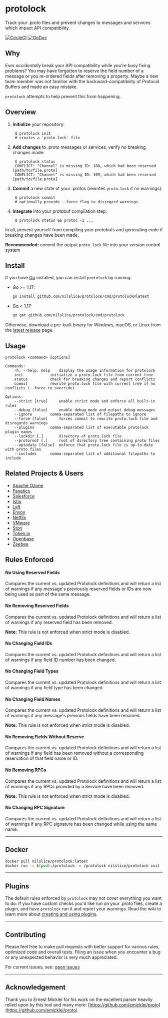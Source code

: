 # protolock

Track your .proto files and prevent changes to messages and services which impact API compatibility.

[![CircleCI](https://circleci.com/gh/nilslice/protolock/tree/master.svg?style=svg)](https://circleci.com/gh/nilslice/protolock/tree/master)
[![GoDoc](https://img.shields.io/badge/godoc-reference-blue.svg?style=flat)](https://godoc.org/github.com/nilslice/protolock)

## Why

Ever _accidentally_ break your API compatibility while you're busy fixing problems? You may have forgotten to reserve the field number of a message or you re-ordered fields after removing a property. Maybe a new team member was not familiar with the backward-compatibility of Protocol Buffers and made an easy mistake.

`protolock` attempts to help prevent this from happening.

## Overview

1. **Initialize** your repository: 

        $ protolock init
        # creates a `proto.lock` file

3. **Add changes** to .proto messages or services, verify no breaking changes made: 

        $ protolock status
        CONFLICT: "Channel" is missing ID: 108, which had been reserved [path/to/file.proto]
        CONFLICT: "Channel" is missing ID: 109, which had been reserved [path/to/file.proto]

2. **Commit** a new state of your .protos (rewrites `proto.lock` if no warnings): 

        $ protolock commit
        # optionally provide --force flag to disregard warnings

4. **Integrate** into your protobuf compilation step: 

        $ protolock status && protoc -I ...

In all, prevent yourself from compiling your protobufs and generating code if breaking changes have been made.

**Recommended:** commit the output `proto.lock` file into your version control system

## Install
If you have [Go](https://golang.org) installed, you can install `protolock` by running:

- Go >= 1.17:

	```bash
	go install github.com/nilslice/protolock/cmd/protolock@latest
	```

- Go < 1.17:

	```bash
	go get github.com/nilslice/protolock/cmd/protolock
	```

Otherwise, download a pre-built binary for Windows, macOS, or Linux from the [latest release](https://github.com/nilslice/protolock/releases/latest) page.

## Usage
```
protolock <command> [options]

Commands:
	-h, --help, help	display the usage information for protolock
	init			initialize a proto.lock file from current tree
	status			check for breaking changes and report conflicts
	commit			rewrite proto.lock file with current tree if no conflicts (--force to override)

Options:
	--strict [true]		enable strict mode and enforce all built-in rules
	--debug	[false]		enable debug mode and output debug messages
	--ignore 		comma-separated list of filepaths to ignore
	--force [false]		forces commit to rewrite proto.lock file and disregards warnings
	--plugins 		comma-separated list of executable protolock plugin names
	--lockdir [.]		directory of proto.lock file
	--protoroot [.]		root of directory tree containing proto files
	--uptodate [false]	enforce that proto.lock file is up-to-date with proto files
	--includes 		comma-separated list of additional filepaths to include
```

## Related Projects & Users
- [Apache Ozone](https://github.com/apache/ozone)
- [Fanatics](https://github.com/fanatics)
- [Salesforce](https://github.com/salesforce/proto-backwards-compat-maven-plugin)
- [Istio](https://github.com/istio/api)
- [Lyft](https://github.com/lyft)
- [Envoy](https://github.com/envoyproxy)
- [Netflix](https://github.com/Netflix)
- [VMware](https://github.com/vmware/hamlet)
- [Storj](https://github.com/storj/storj)
- [Token.io](https://github.com/tokenio/merchant-proxy)
- [Openbase](https://github.com/openbase/type)
- [Zeebee](https://github.com/zeebe-io/zeebe)

## Rules Enforced

#### No Using Reserved Fields
Compares the current vs. updated Protolock definitions and will return a list of 
warnings if any message's previously reserved fields or IDs are now being used 
as part of the same message.

#### No Removing Reserved Fields
Compares the current vs. updated Protolock definitions and will return a list of 
warnings if any reserved field has been removed. 

**Note:** This rule is not enforced when strict mode is disabled. 


#### No Changing Field IDs
Compares the current vs. updated Protolock definitions and will return a list of 
warnings if any field ID number has been changed.


#### No Changing Field Types
Compares the current vs. updated Protolock definitions and will return a list of 
warnings if any field type has been changed.


#### No Changing Field Names
Compares the current vs. updated Protolock definitions and will return a list of 
warnings if any message's previous fields have been renamed. 

**Note:** This rule is not enforced when strict mode is disabled. 

#### No Removing Fields Without Reserve
Compares the current vs. updated Protolock definitions and will return a list of 
warnings if any field has been removed without a corresponding reservation of 
that field name or ID.

#### No Removing RPCs
Compares the current vs. updated Protolock definitions and will return a list of 
warnings if any RPCs provided by a Service have been removed. 

**Note:** This rule is not enforced when strict mode is disabled. 

#### No Changing RPC Signature
Compares the current vs. updated Protolock definitions and will return a list of 
warnings if any RPC signature has been changed while using the same name.

---

## Docker 

```sh
docker pull nilslice/protolock:latest
docker run -v $(pwd):/protolock -w /protolock nilslice/protolock init
```

---

## Plugins
The default rules enforced by `protolock` may not cover everything you want to 
do. If you have custom checks you'd like run on your .proto files, create a 
plugin, and have `protolock` run it and report your warnings. Read the wiki to 
learn more about [creating and using plugins](https://github.com/nilslice/protolock/wiki/Plugins).

---

## Contributing
Please feel free to make pull requests with better support for various rules, 
optimized code and overall tests. Filing an issue when you encounter a bug or
any unexpected behavior is very much appreciated. 

For current issues, see: [open issues](https://github.com/nilslice/protolock/issues)

---

## Acknowledgement

Thank you to Ernest Micklei for his work on the excellent parser heavily relied upon by this tool and many more: [https://github.com/emicklei/proto](https://github.com/emicklei/proto)
